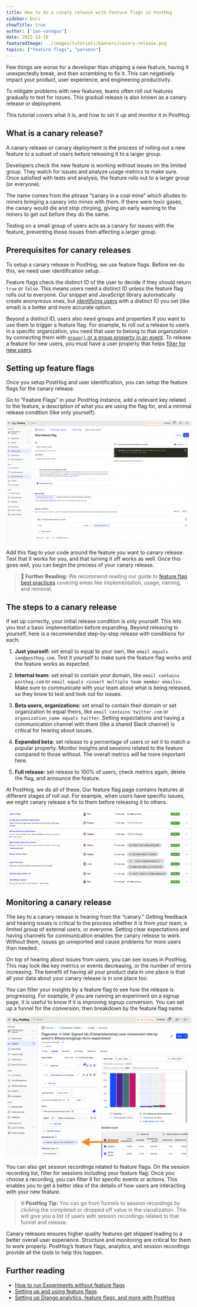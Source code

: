 ```yaml
---
title: How to do a canary release with feature flags in PostHog
sidebar: Docs
showTitle: true
author: ['ian-vanagas']
date: 2022-12-19
featuredImage: ../images/tutorials/banners/canary-release.png
topics: ["feature flags", "persons"]
---
```


Few things are worse for a developer than shipping a new feature, having it unexpectedly break, and then scrambling to fix it. This can negatively impact your product, user experience, and engineering productivity. 

To mitigate problems with new features, teams often roll out features gradually to test for issues. This gradual release is also known as a canary release or deployment. 

This tutorial covers what it is, and how to set it up and monitor it in PostHog.

## What is a canary release?

A canary release or canary deployment is the process of rolling out a new feature to a subset of users before releasing it to a larger group. 

Developers check the new feature is working without issues on the limited group. They watch for issues and analyze usage metrics to make sure. Once satisfied with tests and analysis, the feature rolls out to a larger group (or everyone).

The name comes from the phrase “canary in a coal mine” which alludes to miners bringing a canary into mines with them. If there were toxic gases, the canary would die and stop chirping, giving an early warning to the miners to get out before they do the same. 

Testing on a small group of users acts as a canary for issues with the feature, preventing those issues from affecting a larger group.

## Prerequisites for canary releases

To setup a canary release in PostHog, we use feature flags. Before we do this, we need user identification setup.

Feature flags check the distinct ID of the user to decide if they should return `true` or `false`. This means users need a distinct ID unless the feature flag rolls out to everyone. Our snippet and JavaScript library automatically create anonymous ones, but [identifying users](/docs/integrate/identifying-users) with a distinct ID you set (like email) is a better and more accurate option.

Beyond a distinct ID, users also need groups and properties if you want to use them to trigger a feature flag. For example, to roll out a release to users in a specific organization, you need that user to belong to that organization by connecting them with [`group()` or a group property in an event](https://posthog.com/manual/group-analytics). To release a feature for new users, you must have a user property that helps [filter for new users](/tutorials/new-user-experiments).

## Setting up feature flags

Once you setup PostHog and user identification, you can setup the feature flags for the canary release. 

Go to “Feature Flags” in your PostHog instance, add a relevant key related to the feature, a description of what you are using the flag for, and a minimal release condition (like only yourself).

![Feature flags](../images/tutorials/canary-release/feature-flag.png)

Add this flag to your code around the feature you want to canary release. Test that it works for you, and that turning it off works as well. Once this goes well, you can begin the process of your canary release.

> **📖 Further Reading:** We recommend reading our guide to [feature flag best practices](/blog/feature-flag-best-practices) covering areas like implementation, usage, naming, and removal.

## The steps to a canary release

If set up correctly, your initial release condition is only yourself. This lets you test a basic implementation before expanding. Beyond releasing to yourself, here is a recommended step-by-step release with conditions for each:

1. **Just yourself:** set email to equal to your own, like `email equals ian@posthog.com`. Test it yourself to make sure the feature flag works and the feature works as expected.

2. **Internal team:** set email to contain your domain, like `email contains posthog.com` or `email equals <insert multiple team member emails>`. Make sure to communicate with your team about what is being released, so they know to test and look out for issues.

3. **Beta users, organizations:** set email to contain their domain or set organization to equal theirs, like `email contains twitter.com` or `organization_name equals twitter`. Setting expectations and having a communication channel with them (like a shared Slack channel) is critical for hearing about issues.

4. **Expanded beta:** set release to a percentage of users or set it to match a popular property. Monitor insights and sessions related to the feature compared to those without. The overall metrics will be more important here.

5. **Full release:** set release to 100% of users, check metrics again, delete the flag, and announce the feature. 

At PostHog, we do all of these. Our feature flag page contains features at different stages of roll out. For example, when users have specific issues, we might canary release a fix to them before releasing it to others.

![PostHog's feature flags](../images/tutorials/canary-release/posthog-flags.png)

## Monitoring a canary release

The key to a canary release is hearing from the “canary.” Getting feedback and hearing issues is critical to the process whether it is from your team, a limited group of external users, or everyone. Setting clear expectations and having channels for communication enables the canary release to work. Without them, issues go unreported and cause problems for more users than needed.

On top of hearing about issues from users, you can see issues in PostHog. This may look like key metrics or events decreasing, or the number of errors increasing. The benefit of having all your product data in one place is that all your data about your canary release is in one place too.

You can filter your insights by a feature flag to see how the release is progressing. For example, if you are running an experiment on a signup page, it is useful to know if it is improving signup conversion. You can set up a funnel for the conversion, then breakdown by the feature flag name.

![Funnel](../images/tutorials/canary-release/funnel.png)

You can also get session recordings related to feature flags. On the session recording list, filter for sessions including your feature flag. Once you choose a recording, you can filter it for specific events or actions. This enables you to get a better idea of the details of how users are interacting with your new feature.

> **💡 PostHog Tip:** You can go from funnels to session recordings by clicking the completed or dropped off value in the visualization. This will give you a list of users with session recordings related to that funnel and release.

Canary releases ensures higher quality features get shipped leading to a better overall user experience. Structure and monitoring are critical for them to work properly. PostHog’s feature flags, analytics, and session recordings provide all the tools to help this happen.

## Further reading

- [How to run Experiments without feature flags](/tutorials/experiments)
- [Setting up and using feature flags](/manual/feature-flags)
- [Setting up Django analytics, feature flags, and more with PostHog](/tutorials/django-analytics)